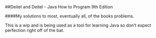 ##Deitel and Deitel - Java How to Program 9th Edition

####My solutions to most, eventually all, of the books problems.

This is a wip and is being used as a tool for learning Java so don't expect
perfection right off of the bat.
